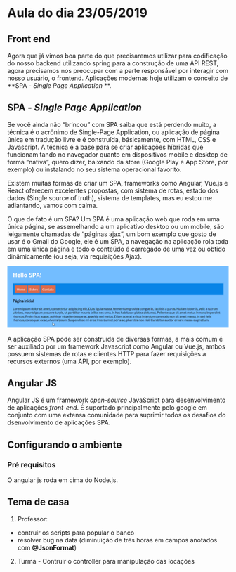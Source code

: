 # Aula do dia 23/05/2019 

## Front end
Agora que já vimos boa parte do que precisaremos utilizar para codificação do nosso backend utilizando spring para a construção de uma API REST, agora precisamos nos preocupar com a parte responsável por interagir com nosso usuário, o frontend. 
Aplicações modernas hoje utilizam o conceito de **SPA - *Single Page Application* **.

## SPA - *Single Page Application*
Se você ainda não “brincou” com SPA saiba que está perdendo muito, a técnica é o acrônimo de Single-Page Application, ou aplicação de página única em tradução livre e é construída, básicamente, com HTML, CSS e Javascript. A técnica é a base para se criar aplicações híbridas que funcionam tando no navegador quanto em dispositivos mobile e desktop de forma “nativa”, quero dizer, baixando da store (Google Play e App Store, por exemplo) ou instalando no seu sistema operacional favorito.

Existem muitas formas de criar um SPA, frameworks como Angular, Vue.js e React oferecem excelentes propostas, com sistema de rotas, estado dos dados (Single source of truth), sistema de templates, mas eu estou me adiantando, vamos com calma.

O que de fato é um SPA?
Um SPA é uma aplicação web que roda em uma única página, se assemelhando a um aplicativo desktop ou um mobile, são leigamente chamadas de “páginas ajax”, um bom exemplo que gosto de usar é o Gmail do Google, ele é um SPA, a navegação na aplicação rola toda em uma única página e todo o conteúdo é carregado de uma vez ou obtido dinâmicamente (ou seja, via requisições Ajax).

![SPA](../imagens/O_que_e_uma_SPA.gif "SPA")

A aplicação SPA pode ser construída de diversas formas, a mais comum é ser auxiliado por um framework Javascript como Angular ou Vue.js, ambos possuem sistemas de rotas e clientes HTTP para fazer requisições a recursos externos (uma API, por exemplo).

## Angular JS
Angular JS é um framework *open-source* JavaScript para desenvolvimento de aplicações *front-end*. É suportado principalmente pelo google em conjunto com uma extensa comunidade para suprimir todos os desafios do dsenvolvimento de aplicações SPA. 

## Configurando o ambiente

### Pré requisitos
O angular js roda em cima do Node.js.

## Tema de casa
1. Professor: 
  * contruir os scripts para popular o banco
  * resolver bug na data (diminuição de três horas em campos anotados com **@JsonFormat**)
2. Turma - Contruir o controller para manipulação das locações